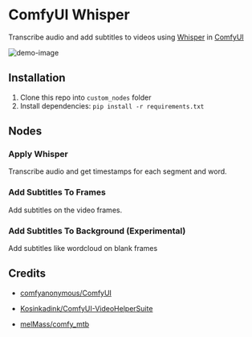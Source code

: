 # ComfyUI Whisper

Transcribe audio and add subtitles to videos using [Whisper](https://github.com/openai/whisper/) in [ComfyUI](https://github.com/comfyanonymous/ComfyUI)

![demo-image](https://github.com/yuvraj108c/ComfyUI-Whisper/blob/assets/whisper.PNG?raw=true)

## Installation

1. Clone this repo into `custom_nodes` folder
2. Install dependencies: `pip install -r requirements.txt`

## Nodes

### Apply Whisper

Transcribe audio and get timestamps for each segment and word.

### Add Subtitles To Frames

Add subtitles on the video frames.

### Add Subtitles To Background (Experimental)

Add subtitles like wordcloud on blank frames

## Credits

- [comfyanonymous/ComfyUI](https://github.com/comfyanonymous/ComfyUI)

- [Kosinkadink/ComfyUI-VideoHelperSuite](https://github.com/Kosinkadink/ComfyUI-VideoHelperSuite)

- [melMass/comfy_mtb](https://github.com/melMass/comfy_mtb)
